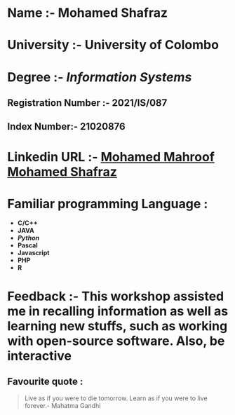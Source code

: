 # Name :- Mohamed Shafraz
# University :- **University of Colombo**
# Degree :- *Information Systems*
## Registration Number :- **2021/IS/087**
## Index Number:- **21020876**
# Linkedin URL :- [Mohamed Mahroof Mohamed Shafraz](https://www.linkedin.com/in/mohamed-mahroof-mohamed-shafraz-272b1b258/)
# Familiar programming Language :
-  **C/C++**
- **JAVA**
- ***Python***
- **Pascal**
- **Javascript**
- **PHP**
- **R**
# Feedback :- This workshop assisted me in recalling information as well as learning new stuffs, such as **working with open-source software**. Also, be interactive  
## Favourite quote :
> Live as if you were to die tomorrow. Learn as if you were to live forever.- Mahatma Gandhi